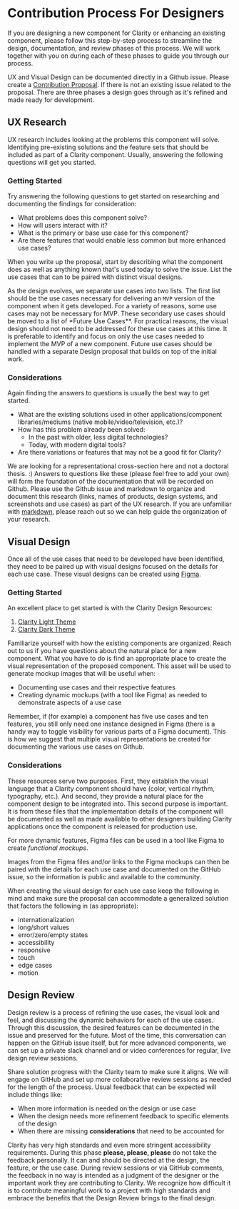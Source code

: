 # Contribution Process For Designers

If you are designing a new component for Clarity or enhancing an existing
component, please follow this step-by-step process to streamline the design,
documentation, and review phases of this process. We will work together
with you on during each of these phases to guide you through our process.

UX and Visual Design can be documented directly in a Github issue. Please create
a [Contribution Proposal](https://github.com/vmware-clarity/ng-clarity/issues/new?template=contribution-proposal.md).
If there is not an existing issue related to the proposal. There are three
phases a design goes through as it's refined and made ready for development.

## UX Research

UX research includes looking at the problems this component will solve.
Identifying pre-existing solutions and the feature sets that should be included
as part of a Clarity component. Usually, answering the following questions will
get you started.

### Getting Started

Try answering the following questions to get started on researching and
documenting the findings for consideration:

- What problems does this component solve?
- How will users interact with it?
- What is the primary or base use case for this component?
- Are there features that would enable less common but more enhanced use cases?

When you write up the proposal, start by describing what the component does as
well as anything known that's used today to solve the issue. List the use cases
that can to be paired with distinct visual designs.

As the design evolves, we separate use cases into two lists. The first list
should be the use cases necessary for delivering an `MVP` version of the
component when it gets developed. For a variety of reasons, some use cases may
not be necessary for MVP. These secondary use cases should be moved to a list of
\*Future Use Cases\*\*. For practical reasons, the visual design should not need
to be addressed for these use cases at this time. It is preferable to identify
and focus on only the use cases needed to implement the MVP of a new component.
Future use cases should be handled with a separate Design proposal that builds
on top of the initial work.

### Considerations

Again finding the answers to questions is usually the best way to get started.

- What are the existing solutions used in other applications/component
  libraries/mediums (native mobile/video/television, etc.)?
- How has this problem already been solved:
  - In the past with older, less digital technologies?
  - Today, with modern digital tools?
- Are there variations or features that may not be a good fit for Clarity?

We are looking for a representational cross-section here and not a doctoral
thesis. :) Answers to questions like these (please feel free to add your own)
will form the foundation of the documentation that will be recorded on Github.
Please use the Github issue and markdown to organize and document this research
(links, names of products, design systems, and screenshots and use cases) as
part of the UX research. If you are unfamiliar with [markdown](https://github.com/adam-p/markdown-here/wiki/Markdown-Cheatsheet#links),
please reach out so we can help guide the organization of your research.

## Visual Design

Once all of the use cases that need to be developed have been identified, they
need to be paired up with visual designs focused on the details for each use
case. These visual designs can be created using [Figma](https://www.figma.com/).

### Getting Started

An excellent place to get started is with the Clarity Design Resources:

1.  [Clarity Light Theme](https://www.figma.com/community/file/934540749886979275/Clarity-UI-Library---light-5.0.0)
2.  [Clarity Dark Theme](https://www.figma.com/community/file/934542021301047501/Clarity-UI-Library---dark-5.0.0)

Familiarize yourself with how the existing components are organized. Reach out to us if you
have questions about the natural place for a new component. What you have to do is find an
appropriate place to create the visual representation of the proposed component. This asset will be used to generate
mockup images that will be useful when:

- Documenting use cases and their respective features
- Creating dynamic mockups (with a tool like Figma) as needed to demonstrate aspects of a use case

Remember, if (for example) a component has five use cases and ten features, you still only need one instance designed
in Figma (there is a handy way to toggle visibility for various parts of a Figma document). This is how we suggest
that multiple visual representations be created for documenting the various use cases on Github.

### Considerations

These resources serve two purposes. First, they establish the visual language that a Clarity component should have
(color, vertical rhythm, typography, etc.). And second, they provide a natural place for the component design to be
integrated into. This second purpose is important. It is from these files that the implementation details of the
component will be documented as well as made available to other designers building Clarity applications once the
component is released for production use.

For more dynamic features, Figma files can be used in a tool like Figma to create _functional mockups_.

Images from the Figma files and/or links to the Figma mockups can then be paired with the details for each use
case and documented on the GitHub issue, so the information is public and available to the community.

When creating the visual design for each use case keep the following in mind and make sure the proposal can
accommodate a generalized solution that factors the following in (as appropriate):

- internationalization
- long/short values
- error/zero/empty states
- accessibility
- responsive
- touch
- edge cases
- motion

## Design Review

Design review is a process of refining the use cases, the visual look and feel, and discussing the dynamic behaviors
for each of the use cases. Through this discussion, the desired features can be documented in the issue and preserved
for the future. Most of the time, this conversation can happen on the GitHub issue itself, but for more advanced components,
we can set up a private slack channel and or video conferences for regular, live design review sessions.

Share solution progress with the Clarity team to make sure it aligns. We will engage on GitHub and set up more collaborative review sessions as needed for the length of the process. Usual feedback that can be expected will
include things like:

- When more information is needed on the design or use case
- When the design needs more refinement feedback to specific elements of the design
- When there are missing **considerations** that need to be accounted for

Clarity has very high standards and even more stringent accessibility requirements. During this phase **please,
please, please** do not take the feedback personally. It can and should be directed at the design, the feature, or the
use case. During review sessions or via GitHub comments, the feedback in no way is intended as a judgment of the
designer or the important work they are contributing to Clarity. We recognize how difficult it is to contribute
meaningful work to a project with high standards and embrace the benefits that the Design Review brings to the final
design.
